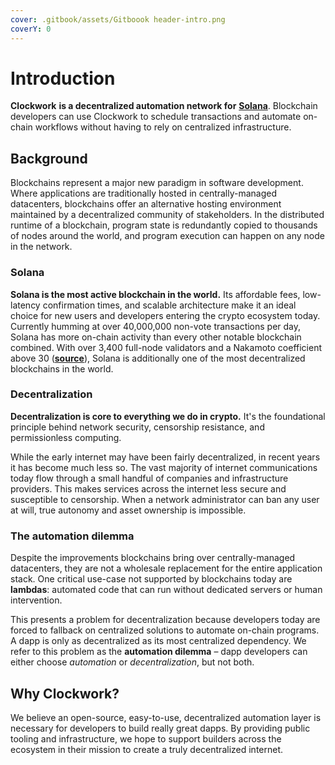 ```yaml
---
cover: .gitbook/assets/Gitboook header-intro.png
coverY: 0
---
```


# Introduction

**Clockwork** **is a decentralized automation network for** [**Solana**](https://solana.com/). Blockchain developers can use Clockwork to schedule transactions and automate on-chain workflows without having to rely on centralized infrastructure.&#x20;

## **Background**

Blockchains represent a major new paradigm in software development. Where applications are traditionally hosted in centrally-managed datacenters, blockchains offer an alternative hosting environment maintained by a decentralized community of stakeholders. In the distributed runtime of a blockchain, program state is redundantly copied to thousands of nodes around the world, and program execution can happen on any node in the network.&#x20;

### Solana

**Solana is the most active blockchain in the world.** Its affordable fees, low-latency confirmation times, and scalable architecture make it an ideal choice for new users and developers entering the crypto ecosystem today. Currently humming at over 40,000,000 non-vote transactions per day, Solana has more on-chain activity than every other notable blockchain combined. With over 3,400 full-node validators and a Nakamoto coefficient above 30 ([**source**](https://solana.com/news/validator-health-report-august-2022)), Solana is additionally one of the most decentralized blockchains in the world.

### Decentralization

**Decentralization is core to everything we do in crypto.** It's the foundational principle behind network security, censorship resistance, and permissionless computing.&#x20;

While the early internet may have been fairly decentralized, in recent years it has become much less so. The vast majority of internet communications today flow through a small handful of companies and infrastructure providers. This makes services across the internet less secure and susceptible to censorship. When a network administrator can ban any user at will, true autonomy and asset ownership is impossible.&#x20;

### The automation dilemma

Despite the improvements blockchains bring over centrally-managed datacenters, they are not a wholesale replacement for the entire application stack. One critical use-case not supported by blockchains today are **lambdas**: automated code that can run without dedicated servers or human intervention.&#x20;

This presents a problem for decentralization because developers today are forced to fallback on centralized solutions to automate on-chain programs. A dapp is only as decentralized as its most centralized dependency. We refer to this problem as the **automation dilemma** – dapp developers can either choose _automation_ or _decentralization_, but not both.&#x20;

## Why Clockwork?&#x20;

We believe an open-source, easy-to-use, decentralized automation layer is necessary for developers to build really great dapps. By providing public tooling and infrastructure, we hope to support builders across the ecosystem in their mission to create a truly decentralized internet.&#x20;
